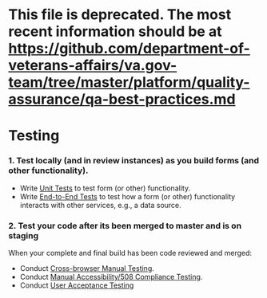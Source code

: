 # This file is deprecated. The most recent information should be at https://github.com/department-of-veterans-affairs/va.gov-team/tree/master/platform/quality-assurance/qa-best-practices.md

# Testing


### 1. Test locally (and in review instances) as you build forms (and other functionality).

* Write [Unit Tests](unit-testing.md) to test form (or other) functionality.
* Write [End-to-End Tests](end-to-end-testing.md) to test how a form (or other) functionality interacts with other services, e.g., a data source.


<!--### 2. Create a Pull Request and request a Code Review

* When you push a branch, automated tests will run to test the following
  * Accessibility/508 Compliance
  * Others - TODO - Melissa/James to fill in here.
-->

### 2. Test your code after its been merged to master and is on staging

When your complete and final build has been code reviewed and merged:

* Conduct [Cross-browser Manual Testing](cross-browser-manual-testing.md).
* Conduct [Manual Accessibility/508 Compliance Testing](../../Request-Reviews/request-508-review.md#step-2-manually-test-your-code-for-accessibility508-compliance).
* Conduct [User Acceptance Testing](https://github.com/department-of-veterans-affairs/vets.gov-team/blob/master/Work%20Practices/Product%20Management/UserAcceptanceTesting.md)

